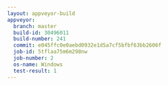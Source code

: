 ```yaml
---
layout: appveyor-build
appveyor:
  branch: master
  build-id: 30496011
  build-number: 241
  commit: e045ffc0e0aebd0932e1d5a7cf5bfbf63bb2606f
  job-id: 5tflaa75m6m298nw
  job-number: 2
  os-name: Windows
  test-result: 1
---
```

